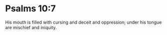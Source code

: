 # Psalms 10:7

His mouth is filled with cursing and deceit and oppression; under his tongue are mischief and iniquity.
